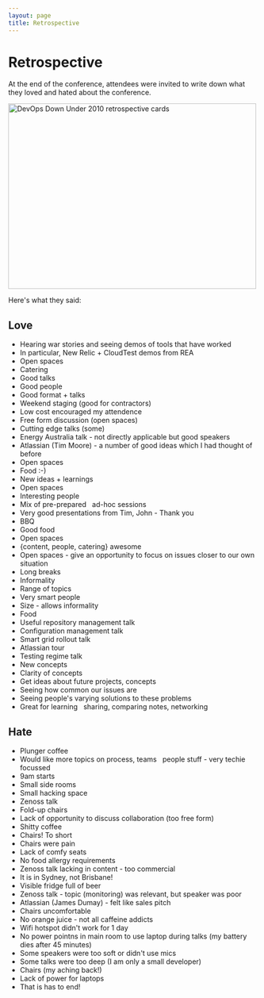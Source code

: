 ```yaml
---
layout: page
title: Retrospective
---
```


Retrospective
=============

At the end of the conference, attendees were invited to write down what they
loved and hated about the conference.

<a href="http://www.flickr.com/photos/auxesis/5448860355/" title="DevOps Down Under 2010 retrospective cards by auxesis, on Flickr"><img src="http://farm5.static.flickr.com/4079/5448860355_1e98e1c647.jpg" width="500" height="374" alt="DevOps Down Under 2010 retrospective cards" /></a>

Here's what they said:

Love
----

 * Hearing war stories and seeing demos of tools that have worked
 * In particular, New Relic + CloudTest demos from REA
 * Open spaces
 * Catering
 * Good talks
 * Good people
 * Good format + talks
 * Weekend staging (good for contractors)
 * Low cost encouraged my attendence
 * Free form discussion (open spaces)
 * Cutting edge talks (some)
 * Energy Australia talk - not directly applicable but good speakers
 * Atlassian (Tim Moore) - a number of good ideas which I had thought of before
 * Open spaces
 * Food :-)
 * New ideas + learnings
 * Open spaces
 * Interesting people
 * Mix of pre-prepared &nbsp; ad-hoc sessions
 * Very good presentations from Tim, John - Thank you
 * BBQ
 * Good food
 * Open spaces
 * {content, people, catering} awesome
 * Open spaces - give an opportunity to focus on issues closer to our own situation
 * Long breaks
 * Informality
 * Range of topics
 * Very smart people
 * Size - allows informality
 * Food
 * Useful repository management talk
 * Configuration management talk
 * Smart grid rollout talk
 * Atlassian tour
 * Testing regime talk
 * New concepts
 * Clarity of concepts
 * Get ideas about future projects, concepts
 * Seeing how common our issues are
 * Seeing people's varying solutions to these problems
 * Great for learning &nbsp; sharing, comparing notes, networking


Hate
----

 * Plunger coffee
 * Would like more topics on process, teams &nbsp; people stuff - very techie focussed
 * 9am starts
 * Small side rooms
 * Small hacking space
 * Zenoss talk
 * Fold-up chairs
 * Lack of opportunity to discuss collaboration (too free form)
 * Shitty coffee
 * Chairs! To short
 * Chairs were pain
 * Lack of comfy seats
 * No food allergy requirements
 * Zenoss talk lacking in content - too commercial
 * It is in Sydney, not Brisbane!
 * Visible fridge full of beer
 * Zenoss talk - topic (monitoring) was relevant, but speaker was poor
 * Atlassian (James Dumay) - felt like sales pitch
 * Chairs uncomfortable
 * No orange juice - not all caffeine addicts
 * Wifi hotspot didn't work for 1 day
 * No power pointns in main room to use laptop during talks (my battery dies after 45 minutes)
 * Some speakers were too soft or didn't use mics
 * Some talks were too deep (I am only a small developer)
 * Chairs (my aching back!)
 * Lack of power for laptops
 * That is has to end!



